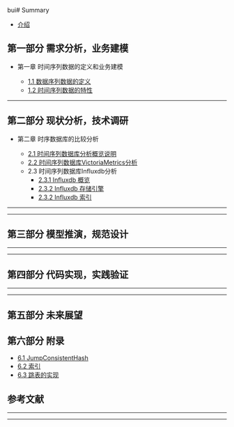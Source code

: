 bui#  Summary

* [介绍](README.md)

## 第一部分 需求分析，业务建模

* 第一章 时间序列数据的定义和业务建模

  * [1.1 数据序列数据的定义](docs/chapter1/时间序列数据的定义.md)
  * [1.2 时间序列数据的特性](docs/chapter1/时间序列数据的特性.md)


---

## 第二部分 现状分析，技术调研

* 第二章 时序数据库的比较分析

  * [2.1 时间序列数据库分析概览说明](docs/chapter2/时序数据库一般分析方法.md)
  * [2.2 时间序列数据库VictoriaMetrics分析](docs/chapter2/VictoriaMetrics.md)
  * 2.3 时间序列数据库Influxdb分析
    * [2.3.1 Influxdb 概览](docs/chapter2/influxdb/InfluxdbOverView.md)
    * [2.3.2 Influxdb 存储引擎](docs/chapter2/influxdb/InfluxdbStoreEngine.md)
    * [2.3.2 Influxdb 索引](docs/chapter2/influxdb/Influxdbtsi.md)
---




---

## 第三部分 模型推演，规范设计
---


---

## 第四部分 代码实现，实践验证

---


---


## 第五部分 未来展望



## 第六部分 附录

* [6.1 JumpConsistentHash](docs/chapter6/一致性Hash算法JCH.md)
* [6.2 索引](docs/chapter6/index.md)
* [6.3 跳表的实现](docs/chapter6/skipList.md)


## 参考文献

---

---
